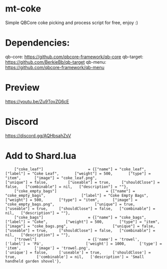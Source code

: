 # mt-coke
Simple QBCore coke picking and process script for free, enjoy :)

# Dependencies:
qb-core: https://github.com/qbcore-framework/qb-core
qb-target: https://github.com/BerkieBb/qb-target
qb-menu: https://github.com/qbcore-framework/qb-menu

# Preview
https://youtu.be/Zu9TovZG6cE

# Discord
https://discord.gg/AQHbsahZsV 

# Add to Shard.lua
```
	["coke_leaf"] 					 = {["name"] = "coke_leaf", 			 	 ["label"] = "Coke Leaf", 		["weight"] = 500, 		["type"] = "item", 		["image"] = "coke_leaf.png", 				    ["unique"] = false, 		["useable"] = true, 	["shouldClose"] = false,   ["combinable"] = nil,   ["description"] = ""},
	["coke_empty_bags"] 					 = {["name"] = "coke_empty_bags", 			 	 ["label"] = "Coke Empty Bags", 		["weight"] = 500, 		["type"] = "item", 		["image"] = "coke_empty_bags.png", 				    ["unique"] = true, 		["useable"] = true, 	["shouldClose"] = false,   ["combinable"] = nil,   ["description"] = ""},
	["coke_bags"] 					 = {["name"] = "coke_bags", 			 	 ["label"] = "Coke", 		["weight"] = 500, 		["type"] = "item", 		["image"] = "coke_bags.png", 				    ["unique"] = false, 		["useable"] = true, 	["shouldClose"] = false,   ["combinable"] = nil,   ["description"] = ""},
	["trowel"] 			 	         = {['name'] = 'trowel', 			  		['label'] = 'Pá', 					['weight'] = 1000, 		['type'] = 'item', 		['image'] = 'trowel.png', 						['unique'] = false,    	['useable'] = true, 	['shouldClose'] = true,	   		['combinable'] = nil,   ['description'] = 'Small handheld garden shovel'},
```

